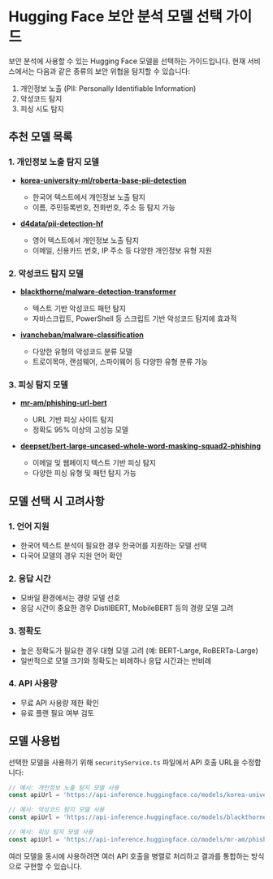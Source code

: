 # Hugging Face 보안 분석 모델 선택 가이드

보안 분석에 사용할 수 있는 Hugging Face 모델을 선택하는 가이드입니다. 현재 서비스에서는 다음과 같은 종류의 보안 위협을 탐지할 수 있습니다:

1. 개인정보 노출 (PII: Personally Identifiable Information)
2. 악성코드 탐지
3. 피싱 시도 탐지

## 추천 모델 목록

### 1. 개인정보 노출 탐지 모델

- **[korea-university-ml/roberta-base-pii-detection](https://huggingface.co/korea-university-ml/roberta-base-pii-detection)**
  - 한국어 텍스트에서 개인정보 노출 탐지
  - 이름, 주민등록번호, 전화번호, 주소 등 탐지 가능

- **[d4data/pii-detection-hf](https://huggingface.co/d4data/pii-detection-hf)**
  - 영어 텍스트에서 개인정보 노출 탐지
  - 이메일, 신용카드 번호, IP 주소 등 다양한 개인정보 유형 지원

### 2. 악성코드 탐지 모델

- **[blackthorne/malware-detection-transformer](https://huggingface.co/blackthorne/malware-detection-transformer)**
  - 텍스트 기반 악성코드 패턴 탐지
  - 자바스크립트, PowerShell 등 스크립트 기반 악성코드 탐지에 효과적

- **[ivancheban/malware-classification](https://huggingface.co/ivancheban/malware-classification)**
  - 다양한 유형의 악성코드 분류 모델
  - 트로이목마, 랜섬웨어, 스파이웨어 등 다양한 유형 분류 가능

### 3. 피싱 탐지 모델

- **[mr-am/phishing-url-bert](https://huggingface.co/mr-am/phishing-url-bert)**
  - URL 기반 피싱 사이트 탐지
  - 정확도 95% 이상의 고성능 모델

- **[deepset/bert-large-uncased-whole-word-masking-squad2-phishing](https://huggingface.co/deepset/bert-large-uncased-whole-word-masking-squad2-phishing)**
  - 이메일 및 웹페이지 텍스트 기반 피싱 탐지
  - 다양한 피싱 유형 및 패턴 탐지 가능

## 모델 선택 시 고려사항

### 1. 언어 지원
- 한국어 텍스트 분석이 필요한 경우 한국어를 지원하는 모델 선택
- 다국어 모델의 경우 지원 언어 확인

### 2. 응답 시간
- 모바일 환경에서는 경량 모델 선호
- 응답 시간이 중요한 경우 DistilBERT, MobileBERT 등의 경량 모델 고려

### 3. 정확도
- 높은 정확도가 필요한 경우 대형 모델 고려 (예: BERT-Large, RoBERTa-Large)
- 일반적으로 모델 크기와 정확도는 비례하나 응답 시간과는 반비례

### 4. API 사용량
- 무료 API 사용량 제한 확인
- 유료 플랜 필요 여부 검토

## 모델 사용법

선택한 모델을 사용하기 위해 `securityService.ts` 파일에서 API 호출 URL을 수정합니다:

```typescript
// 예시: 개인정보 노출 탐지 모델 사용
const apiUrl = 'https://api-inference.huggingface.co/models/korea-university-ml/roberta-base-pii-detection';

// 예시: 악성코드 탐지 모델 사용
const apiUrl = 'https://api-inference.huggingface.co/models/blackthorne/malware-detection-transformer';

// 예시: 피싱 탐지 모델 사용
const apiUrl = 'https://api-inference.huggingface.co/models/mr-am/phishing-url-bert';
```

여러 모델을 동시에 사용하려면 여러 API 호출을 병렬로 처리하고 결과를 통합하는 방식으로 구현할 수 있습니다. 